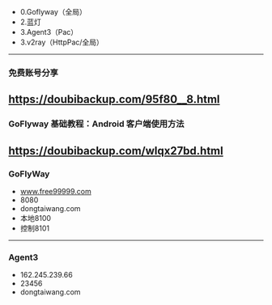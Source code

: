 - 0.Goflyway（全局）
- 2.蓝灯
- 3.Agent3（Pac）
- 3.v2ray（HttpPac/全局）
---
### 免费账号分享
https://doubibackup.com/95f80__8.html
---
### GoFlyway 基础教程：Android 客户端使用方法
https://doubibackup.com/wlqx27bd.html
---
### GoFlyWay
- www.free99999.com
- 8080
- dongtaiwang.com
- 本地8100
- 控制8101
---
### Agent3
- 162.245.239.66
- 23456
- dongtaiwang.com